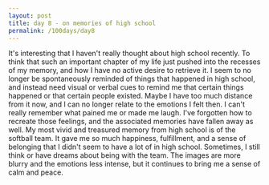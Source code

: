 ```yaml
---
layout: post
title: day 8 - on memories of high school
permalink: /100days/day8
---
```


It's interesting that I haven't really thought about high school recently. To think that such an important chapter of my life just pushed into the recesses of my memory, and how I have no active desire to retrieve it. I seem to no longer be spontaneously reminded of things that happened in high school, and instead need visual or verbal cues to remind me that certain things happened or that certain people existed. Maybe I have too much distance from it now, and I can no longer relate to the emotions I felt then. I can't really remember what pained me or made me laugh. I've forgotten how to recreate those feelings, and the associated memories have fallen away as well. My most vivid and treasured memory from high school is of the softball team. It gave me so much happiness, fulfillment, and a sense of belonging that I didn't seem to have a lot of in high school. Sometimes, I still think or have dreams about being with the team. The images are more blurry and the emotions less intense, but it continues to bring me a sense of calm and peace.
